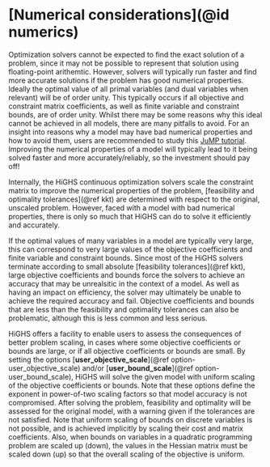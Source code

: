 # [Numerical considerations](@id numerics)

Optimization solvers cannot be expected to find the exact solution of
a problem, since it may not be possible to represent that solution
using floating-point arithemtic. However, solvers will typically run
faster and find more accurate solutions if the problem has good
numerical properties. Ideally the optimal value of all primal
variables (and dual variables when relevant) will be of order
unity. This typically occurs if all objective and constraint matrix
coefficients, as well as finite variable and constraint bounds, are of
order unity. Whilst there may be some reasons why this ideal cannot be
achieved in all models, there are many pitfalls to avoid. For an
insight into reasons why a model may have bad numerical properties and
how to avoid them, users are recommended to study this [JuMP
tutorial](https://jump.dev/JuMP.jl/stable/tutorials/getting_started/tolerances/). Improving
the numerical properties of a model will typically lead to it being
solved faster and more accurately/reliably, so the investment should
pay off!

Internally, the HiGHS continuous optimization solvers scale the
constraint matrix to improve the numerical properties of the problem,
[feasibility and optimality tolerances](@ref kkt) are determined with
respect to the original, unscaled problem. However, faced with a model
with bad numerical properties, there is only so much that HiGHS can do
to solve it efficiently and accurately.

If the optimal values of many variables in a model are typically very
large, this can correspond to very large values of the objective
coefficients and finite variable and constraint bounds. Since most of
the HiGHS solvers terminate according to small absolute [feasibility
tolerances](@ref kkt), large objective coefficients and bounds force
the solvers to achieve an accuracy that may be unrealsitic in the
context of a model. As well as having an impact on efficiency, the
solver may ultimately be unable to achieve the required accuracy and
fail. Objective coefficients and bounds that are less than the
feasibility and optimality tolerances can also be problematic,
although this is less common and less serious.

HiGHS offers a facility to enable users to assess the consequences of
better problem scaling, in cases where some objective coefficients or
bounds are large, or if all objective coefficients or bounds are
small. By setting the options [__user\_objective\_scale__](@ref
option-user_objective_scale) and/or [__user\_bound\_scale__](@ref
option-user_bound_scale), HiGHS will solve the given model with
uniform scaling of the objective coefficients or bounds. Note that
these options define the exponent in power-of-two scaling factors so
that model accuracy is not compromised. After solving the problem,
feasibility and optimality will be assessed for the original model,
with a warning given if the tolerances are not satisfied. Note that
uniform scaling of bounds on discrete variables is not possible, and
is achieved implicitly by scaling their cost and matrix
coefficients. Also, when bounds on variables in a quadratic
programming problem are scaled up (down), the values in the Hessian
matrix must be scaled down (up) so that the overall scaling of the
objective is uniform.